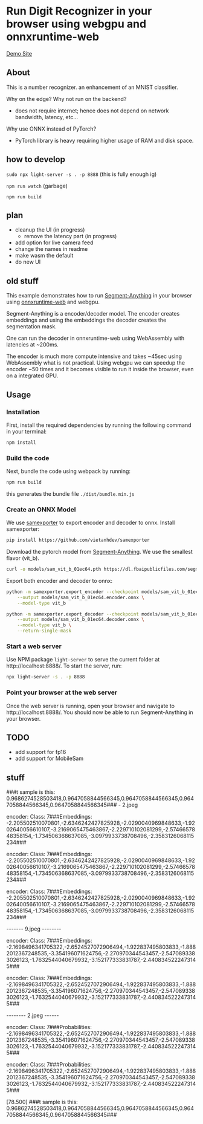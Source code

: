 # Run Digit Recognizer in your browser using webgpu and onnxruntime-web

[Demo Site](http://13.53.147.31:8085/index.html?provider=wasm)

## About

This is a number recognizer. an enhancement of an MNIST classifier.

Why on the edge? Why not run on the backend?
- does not require internet; hence does not depend on network bandwidth, latency, etc...

Why use ONNX instead of PyTorch?
- PyTorch library is heavy requiring higher usage of RAM and disk space.




## how to develop

`sudo npx light-server -s . -p 8888` (this is fully enough ig)

`npm run watch` (garbage)

`npm run build`


## plan

- cleanup the UI (in progress)
    - remove the latency part (in progress)
- add option for live camera feed
- change the names in readme
- make wasm the default
- do new UI















## old stuff

This example demonstrates how to run [Segment-Anything](https://github.com/facebookresearch/segment-anything) in your 
browser using [onnxruntime-web](https://github.com/microsoft/onnxruntime) and webgpu.

Segment-Anything is a encoder/decoder model. The encoder creates embeddings and using the embeddings the decoder creates the segmentation mask.

One can run the decoder in onnxruntime-web using WebAssembly with  latencies at ~200ms. 

The encoder is much more compute intensive and takes ~45sec using WebAssembly what is not practical.
Using webgpu we can speedup the encoder ~50 times and it becomes visible to run it inside the browser, even on a integrated GPU.

## Usage

### Installation
First, install the required dependencies by running the following command in your terminal:
```sh
npm install
```

### Build the code
Next, bundle the code using webpack by running:
```sh
npm run build
```
this generates the bundle file `./dist/bundle.min.js`

### Create an ONNX Model

We use [samexporter](https://github.com/vietanhdev/samexporter) to export encoder and decoder to onnx.
Install samexporter:
```sh
pip install https://github.com/vietanhdev/samexporter
```
Download the pytorch model from [Segment-Anything](https://github.com/facebookresearch/segment-anything). We use the smallest flavor (vit_b).
```sh
curl -o models/sam_vit_b_01ec64.pth https://dl.fbaipublicfiles.com/segment_anything/sam_vit_b_01ec64.pth
```
Export both encoder and decoder to onnx:
```sh
python -m samexporter.export_encoder --checkpoint models/sam_vit_b_01ec64.pth \
    --output models/sam_vit_b_01ec64.encoder.onnx \
    --model-type vit_b 

python -m samexporter.export_decoder --checkpoint models/sam_vit_b_01ec64.pth \
    --output models/sam_vit_b_01ec64.decoder.onnx \
    --model-type vit_b \
    --return-single-mask
```
### Start a web server
Use NPM package `light-server` to serve the current folder at http://localhost:8888/.
To start the server, run:
```sh
npx light-server -s . -p 8888
```

### Point your browser at the web server
Once the web server is running, open your browser and navigate to http://localhost:8888/. 
You should now be able to run Segment-Anything in your browser.

## TODO
* add support for fp16
* add support for MobileSam





## stuff

###t sample is this: 0.9686274528503418,0.9647058844566345,0.9647058844566345,0.9647058844566345,0.9647058844566345### - 2.jpeg

encoder: Class: 7###Embeddings: -2.205502510070801,-2.6346242427825928,-2.0290040969848633,-1.9202640056610107,-3.2169065475463867,-2.229710102081299,-2.5746657848358154,-1.734506368637085,-3.0979933738708496,-2.3583126068115234###

encoder: Class: 7###Embeddings: -2.205502510070801,-2.6346242427825928,-2.0290040969848633,-1.9202640056610107,-3.2169065475463867,-2.229710102081299,-2.5746657848358154,-1.734506368637085,-3.0979933738708496,-2.3583126068115234###

encoder: Class: 7###Embeddings: -2.205502510070801,-2.6346242427825928,-2.0290040969848633,-1.9202640056610107,-3.2169065475463867,-2.229710102081299,-2.5746657848358154,-1.734506368637085,-3.0979933738708496,-2.3583126068115234###

------- 9.jpeg --------

encoder: Class: 7###Embeddings: -2.1698496341705322,-2.6524527072906494,-1.922837495803833,-1.8882012367248535,-3.354196071624756,-2.270970344543457,-2.5470893383026123,-1.7632544040679932,-3.152177333831787,-2.4408345222473145###

encoder: Class: 7###Embeddings: -2.1698496341705322,-2.6524527072906494,-1.922837495803833,-1.8882012367248535,-3.354196071624756,-2.270970344543457,-2.5470893383026123,-1.7632544040679932,-3.152177333831787,-2.4408345222473145###

-------- 2.jpeg ------

encoder: Class: 7###Probabilities: -2.1698496341705322,-2.6524527072906494,-1.922837495803833,-1.8882012367248535,-3.354196071624756,-2.270970344543457,-2.5470893383026123,-1.7632544040679932,-3.152177333831787,-2.4408345222473145###

encoder: Class: 7###Probabilities: -2.1698496341705322,-2.6524527072906494,-1.922837495803833,-1.8882012367248535,-3.354196071624756,-2.270970344543457,-2.5470893383026123,-1.7632544040679932,-3.152177333831787,-2.4408345222473145###

[78.500] ###t sample is this: 0.9686274528503418,0.9647058844566345,0.9647058844566345,0.9647058844566345,0.9647058844566345###



